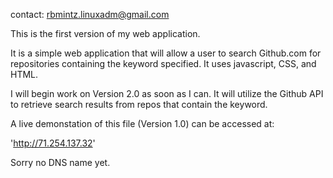 contact: rbmintz.linuxadm@gmail.com

This is the first version of my web application.

It is a simple web application that will allow a user to search Github.com for repositories containing the keyword
specified. It uses javascript, CSS, and HTML. 

I will begin work on Version 2.0 as soon as I can. It will utilize the Github API to retrieve search results from repos that contain the keyword. 

A live demonstation of this file (Version 1.0) can be accessed at: 

'http://71.254.137.32' 

Sorry no DNS name yet. 





